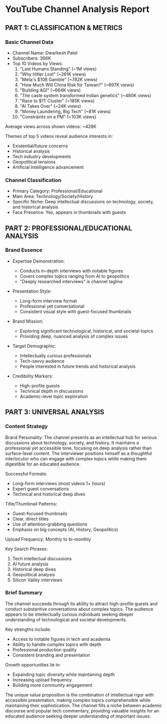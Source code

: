 # YouTube Channel Analysis Report

## PART 1: CLASSIFICATION & METRICS

### Basic Channel Data
- Channel Name: Dwarkesh Patel
- Subscribers: 366K
- Top 10 Videos by Views:
  1. "Last Humans Standing" (~1M views)
  2. "Why Hitler Lost" (~261K views)
  3. "Meta's $10B Gamble" (~782K views)
  4. "How Much Will China Risk for Taiwan?" (~697K views)
  5. "Building AGI" (~664K views)
  6. "The caste system transformed Indian genetics" (~480K views)
  7. "Race to $1T Cluster" (~185K views)
  8. "AI Takes Over" (~24K views)
  9. "Money Laundering, Big Tech" (~81K views)
  10. "Constraints on a PM" (~103K views)

Average views across shown videos: ~428K

Themes of top 5 videos reveal audience interests in:
- Existential/future concerns
- Historical analysis
- Tech industry developments
- Geopolitical tensions
- Artificial Intelligence advancement

### Channel Classification
- Primary Category: Professional/Educational
- Main Area: Technology/Society/History
- Specific Niche: Deep intellectual discussions on technology, society, and historical analysis
- Face Presence: Yes, appears in thumbnails with guests

## PART 2: PROFESSIONAL/EDUCATIONAL ANALYSIS

### Brand Essence
- Expertise Demonstration:
  - Conducts in-depth interviews with notable figures
  - Covers complex topics ranging from AI to geopolitics
  - "Deeply researched interviews" is channel tagline

- Presentation Style:
  - Long-form interview format
  - Professional yet conversational
  - Consistent visual style with guest-focused thumbnails

- Brand Mission:
  - Exploring significant technological, historical, and societal topics
  - Providing deep, nuanced analysis of complex issues

- Target Demographic:
  - Intellectually curious professionals
  - Tech-savvy audience
  - People interested in future trends and historical analysis

- Credibility Markers:
  - High-profile guests
  - Technical depth in discussions
  - Academic-level topic exploration

## PART 3: UNIVERSAL ANALYSIS

### Content Strategy
Brand Personality:
The channel presents as an intellectual hub for serious discussions about technology, society, and history. It maintains a professional yet accessible tone, focusing on deep analysis rather than surface-level content. The interviewer positions himself as a thoughtful interlocutor who can engage with complex topics while making them digestible for an educated audience.

Successful Formats:
- Long-form interviews (most videos 1+ hours)
- Expert guest conversations
- Technical and historical deep dives

Title/Thumbnail Patterns:
- Guest-focused thumbnails
- Clear, direct titles
- Use of attention-grabbing questions
- Emphasis on big concepts (AI, History, Geopolitics)

Upload Frequency: Monthly to bi-monthly

Key Search Phrases:
1. Tech intellectual discussions
2. AI future analysis
3. Historical deep dives
4. Geopolitical analysis
5. Silicon Valley interviews

### Brief Summary
The channel succeeds through its ability to attract high-profile guests and conduct substantive conversations about complex topics. The audience appears to be intellectually curious individuals seeking deeper understanding of technological and societal developments. 

Key strengths include:
- Access to notable figures in tech and academia
- Ability to handle complex topics with depth
- Professional production quality
- Consistent branding and presentation

Growth opportunities lie in:
- Expanding topic diversity while maintaining depth
- Increasing upload frequency
- Building more community engagement

The unique value proposition is the combination of intellectual rigor with accessible presentation, making complex topics comprehensible while maintaining their sophistication. The channel fills a niche between academic discourse and popular tech commentary, providing valuable insights for an educated audience seeking deeper understanding of important issues.